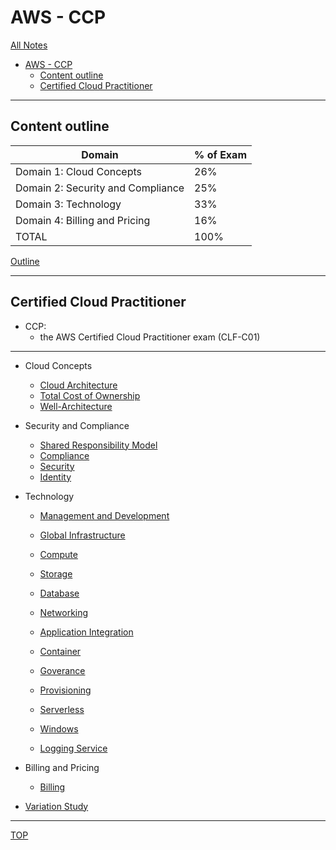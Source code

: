 # AWS - CCP

[All Notes](../../index.md)

- [AWS - CCP](#aws---ccp)
  - [Content outline](#content-outline)
  - [Certified Cloud Practitioner](#certified-cloud-practitioner)

---

## Content outline

| Domain                            | % of Exam |
| --------------------------------- | --------- |
| Domain 1: Cloud Concepts          | 26%       |
| Domain 2: Security and Compliance | 25%       |
| Domain 3: Technology              | 33%       |
| Domain 4: Billing and Pricing     | 16%       |
| TOTAL                             | 100%      |

[Outline](./outline.md)

---

## Certified Cloud Practitioner

- CCP:
  - the AWS Certified Cloud Practitioner exam (CLF-C01)

---

- Cloud Concepts

  - [Cloud Architecture](./cloud_architecture/cloud_architecture.md)
  - [Total Cost of Ownership](./cost/tco.md)
  - [Well-Architecture](./well_architecture/well_architecture.md)

- Security and Compliance
  - [Shared Responsibility Model](./shared_responsibility_model/shared_responsibility_model.md)
  - [Compliance](./compliance/compliance.md)
  - [Security](./security/security.md)
  - [Identity](./identity/identity.md)

- Technology

  - [Management and Development](./management_and_developers_tools/tool.md)
  - [Global Infrastructure](./global_infrastructure/global_infrastructure.md)


  - [Compute](./compute/compute.md)
  - [Storage](./storage/storage.md)
  - [Database](./database/database.md)
  - [Networking](./networking/networking.md)

  - [Application Integration](./application_integration/application_integration.md)
  - [Container](./container/container.md)
  - [Goverance](./goverance/goverance.md)
  - [Provisioning](./provisioning/provisioning.md)
  - [Serverless](./serverless/serverless.md)
  - [Windows](./windows/windows.md)
  - [Logging Service](./logging_services/logging_services.md)

- Billing and Pricing

  - [Billing](./billing/billing.md)

- [Variation Study](./variation_study/variation.md)

---

[TOP](#aws---ccp)

